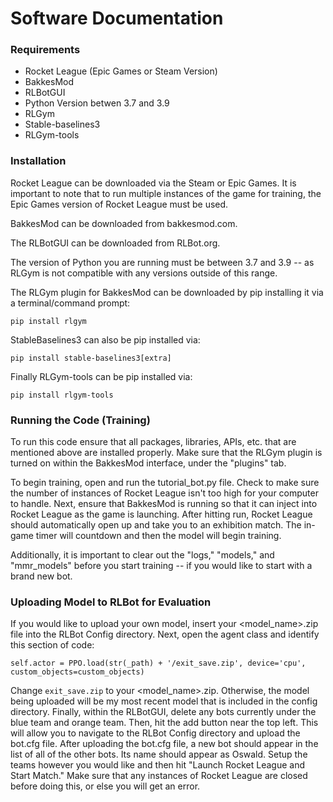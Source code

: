 # Software Documentation 
### Requirements
- Rocket League (Epic Games or Steam Version)
- BakkesMod
- RLBotGUI
- Python Version betwen 3.7 and 3.9
- RLGym
- Stable-baselines3
- RLGym-tools


### Installation

Rocket League can be downloaded via the Steam or Epic Games. It is important to note that to run multiple instances of the game for training, the Epic Games version of Rocket League must be used.

BakkesMod can be downloaded from bakkesmod.com.

The RLBotGUI can be downloaded from RLBot.org.

The version of Python you are running must be between 3.7 and 3.9 -- as RLGym is not compatible with any versions outside of this range. 

The RLGym plugin for BakkesMod can be downloaded by pip installing it via a terminal/command prompt: 

`pip install rlgym`

StableBaselines3 can also be pip installed via:

 `pip install stable-baselines3[extra]`

Finally RLGym-tools can be pip installed via:

`pip install rlgym-tools`



### Running the Code (Training)

To run this code ensure that all packages, libraries, APIs, etc. that are mentioned above are installed properly. Make sure that the RLGym plugin is turned on within the BakkesMod interface, under the "plugins" tab. 

To begin training, open and run the tutorial_bot.py file. Check to make sure the number of instances of Rocket League isn't too high for your computer to handle. Next, ensure that BakkesMod is running so that it can inject into Rocket League as the game is launching. After hitting run, Rocket League should automatically open up and take you to an exhibition match. The in-game timer will countdown and then the model will begin training. 

Additionally, it is important to clear out the "logs," "models," and "mmr_models" before you start training -- if you would like to start with a brand new bot. 

### Uploading Model to RLBot for Evaluation

If you would like to upload your own model, insert your <model_name>.zip file into the RLBot Config directory. Next, open the agent class and identify this section of code:

`self.actor = PPO.load(str(_path) + '/exit_save.zip', device='cpu', custom_objects=custom_objects)`

Change `exit_save.zip` to your <model_name>.zip.  Otherwise, the model being uploaded will be my most recent model that is included in the config directory. Finally, within the RLBotGUI, delete any bots currently under the blue team and orange team. Then, hit the add button near the top left. This will allow you to navigate to the RLBot Config directory and upload the bot.cfg file. After uploading the bot.cfg file, a new bot should appear in the list of all of the other bots. Its name should appear as Oswald. Setup the teams however you would like and then hit "Launch Rocket League and Start Match." Make sure that any instances of Rocket League are closed before doing this, or else you will get an error. 
